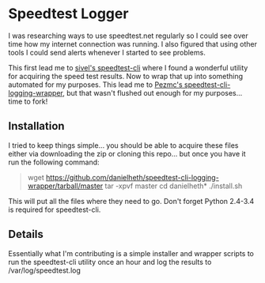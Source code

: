 # Speedtest Logger
I was researching ways to use speedtest.net regularly so I could see over time how my internet connection was running.  I also figured that using other tools I could send alerts whenever I started to see problems.

This first lead me to [sivel's speedtest-cli](https://github.com/sivel/speedtest-cli) where I found a wonderful utility for acquiring the speed test results.  Now to wrap that up into something automated for my purposes.  This lead me to [Pezmc's speedtest-cli-logging-wrapper](https://github.com/Pezmc/speedtest-cli-logging-wrapper), but that wasn't flushed out enough for my purposes... time to fork!

## Installation
I tried to keep things simple... you should be able to acquire these files either via downloading the zip or cloning this repo... but once you have it run the following command:

>wget https://github.com/danielheth/speedtest-cli-logging-wrapper/tarball/master
>tar -xpvf master
>cd danielheth*
>./install.sh

This will put all the files where they need to go.  Don't forget Python 2.4-3.4 is required for speedtest-cli.

## Details
Essentially what I'm contributing is a simple installer and wrapper scripts to run the speedtest-cli utility once an hour and log the results to /var/log/speedtest.log
